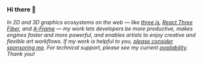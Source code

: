 ### Hi there 👋

_In 2D and 3D graphics ecosystems on the web — like [three.js](https://threejs.org/), [React Three Fiber](https://docs.pmnd.rs/react-three-fiber/), and [A-Frame](https://aframe.io/) — my work lets developers be more productive, makes engines faster and more powerful, and enables artists to enjoy creative and flexible art workflows. If my work is helpful to you, [please consider sponsoring me](https://github.com/sponsors/donmccurdy). For technical support, please see my current [availability](https://www.donmccurdy.com/availability/). Thank you!_

<!--
**donmccurdy/donmccurdy** is a ✨ _special_ ✨ repository because its `README.md` (this file) appears on your GitHub profile.

Here are some ideas to get you started:

- 🔭 I’m currently working on ...
- 🌱 I’m currently learning ...
- 👯 I’m looking to collaborate on ...
- 🤔 I’m looking for help with ...
- 💬 Ask me about ...
- 📫 How to reach me: ...
- 😄 Pronouns: ...
- ⚡ Fun fact: ...
-->
